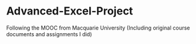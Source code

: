 # Advanced-Excel-Project
Following the MOOC from Macquarie University (Including original course documents and assignments I did)

